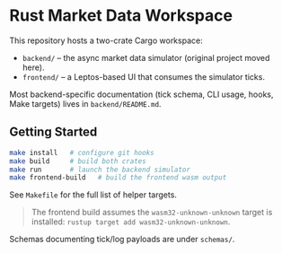 # Rust Market Data Workspace

This repository hosts a two-crate Cargo workspace:

- `backend/` – the async market data simulator (original project moved here).
- `frontend/` – a Leptos-based UI that consumes the simulator ticks.

Most backend-specific documentation (tick schema, CLI usage, hooks, Make targets) lives in `backend/README.md`.

## Getting Started

```bash
make install   # configure git hooks
make build     # build both crates
make run       # launch the backend simulator
make frontend-build   # build the frontend wasm output
```

See `Makefile` for the full list of helper targets.

> The frontend build assumes the `wasm32-unknown-unknown` target is installed: `rustup target add wasm32-unknown-unknown`.

Schemas documenting tick/log payloads are under `schemas/`.

